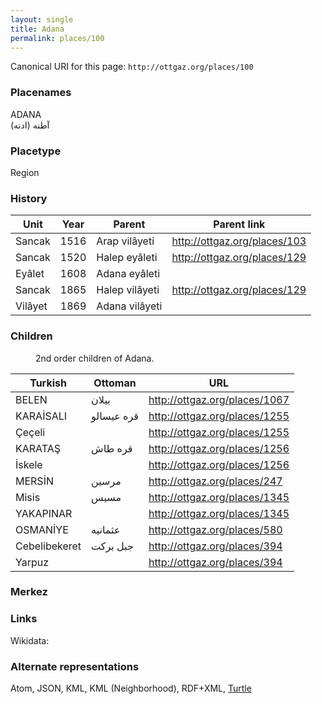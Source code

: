 ```yaml
---
layout: single
title: Adana
permalink: places/100
---
```


Canonical URI for this page:
`http://ottgaz.org/places/100`

### Placenames
ADANA	
آطنه (ادنه)							

### Placetype				
Region			
			
### History	
	
Unit|Year|Parent|Parent link
---|---|---|--- 
Sancak|1516|Arap vilâyeti|<http://ottgaz.org/places/103>	
Sancak|1520|Halep eyâleti|<http://ottgaz.org/places/129>
Eyâlet|1608|Adana eyâleti|
Sancak|1865|Halep vilâyeti|<http://ottgaz.org/places/129>
Vilâyet|1869|Adana vilâyeti|	

### Children
<figure style="width: 500px" class="align-left">
  <img src="{{ site.url }}{{ site.baseurl }}/images/Adana-places.jpeg" alt="">
  <figcaption>2nd order children of Adana.</figcaption>
</figure> 

Turkish|Ottoman|URL
---|---|---
BELEN|بيلان|<http://ottgaz.org/places/1067>
KARAİSALI|قره عيسالو|<http://ottgaz.org/places/1255>
Çeçeli||<http://ottgaz.org/places/1255>
KARATAŞ|قره طاش|<http://ottgaz.org/places/1256>
İskele||<http://ottgaz.org/places/1256>
MERSİN|مرسين|<http://ottgaz.org/places/247>
Misis|مسيس|<http://ottgaz.org/places/1345>
YAKAPINAR||<http://ottgaz.org/places/1345>
OSMANİYE|عثمانيه|<http://ottgaz.org/places/580>
Cebelibekeret|جبل برکت|<http://ottgaz.org/places/394>
Yarpuz||<http://ottgaz.org/places/394>

### Merkez

### Links
Wikidata: 

### Alternate representations
Atom, JSON, KML, KML (Neighborhood), RDF+XML, [Turtle](http://ottgaz.org/places/100.ttl)
